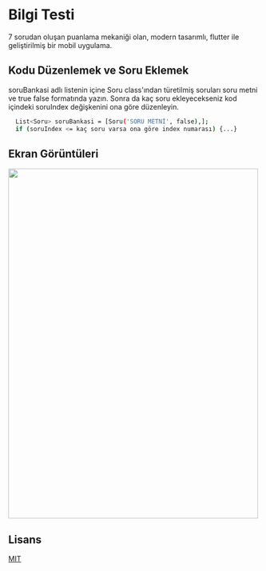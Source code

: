 # Bilgi Testi

7 sorudan oluşan puanlama mekaniği olan, modern tasarımlı, flutter ile geliştirilmiş bir mobil uygulama. 

## Kodu Düzenlemek ve Soru Eklemek
soruBankasi adlı listenin içine Soru class'ından türetilmiş soruları soru metni ve true false formatında yazın. Sonra da kaç soru ekleyecekseniz kod içindeki soruIndex değişkenini ona göre düzenleyin.

```bash
  List<Soru> soruBankasi = [Soru('SORU METNİ', false),];
  if (soruIndex <= kaç soru varsa ona göre index numarası) {...}
```

## Ekran Görüntüleri
<img src="https://github.com/Turkmen48/DrumMachine_Flutter/blob/main/screenshot/ss1.png" width="500" height="700">



## Lisans
[MIT](https://choosealicense.com/licenses/mit/)